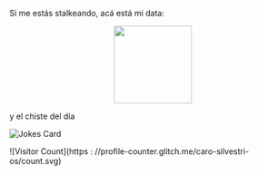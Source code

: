 

  <p>Si me estás stalkeando, acá está mi data:</p>
<div align="center">
  <img height="137px" src="https://github-readme-stats.vercel.app/api?username=caro-silvestri-os&hide_title=true&hide_border=true&show_icons=true&include_all_commits=true&count_private=true&line_height=21&text_color=000&icon_color=000&bg_color=0,ea6161,ffc64d,fffc4d,52fa5a&theme=graywhite" />
  
</div>
  <p>y el chiste del día</p>

  <img src="https://readme-jokes.vercel.app/api" alt="Jokes Card" />


![Visitor Count](https : //profile-counter.glitch.me/caro-silvestri-os/count.svg)

